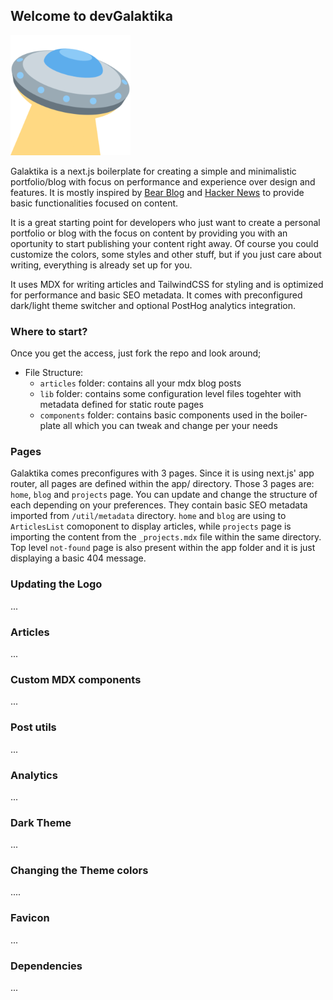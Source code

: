 ## Welcome to devGalaktika

![alt text](https://github.com/danesto/galaktika/blob/main/public/logo.png?raw=true)

Galaktika is a next.js boilerplate for creating a simple and minimalistic portfolio/blog
with focus on performance and experience over design and features. It is mostly inspired by [Bear Blog](https://bearblog.dev/) and [Hacker News](https://news.ycombinator.com/) to provide basic functionalities focused on content.

It is a great starting point for developers who just want to create a personal portfolio or
blog with the focus on content by providing you with an oportunity to start publishing your content right away.
Of course you could customize the colors, some styles and other stuff, but if you just care about writing, everything is already set up for you.

It uses MDX for writing articles and TailwindCSS for styling and is optimized for performance and basic SEO metadata.
It comes with preconfigured dark/light theme switcher and optional PostHog analytics integration.

### Where to start?

Once you get the access, just fork the repo and look around;

- File Structure:
  - `articles` folder: contains all your mdx blog posts
  - `lib` folder: contains some configuration level files togehter with metadata defined for static route pages
  - `components` folder: contains basic components used in the boiler-plate all which you can tweak and change per your needs

### Pages

Galaktika comes preconfigures with 3 pages. Since it is using next.js' app router, all pages are defined within the app/ directory.
Those 3 pages are: `home`, `blog` and `projects` page. You can update and change the structure of each depending on your preferences.
They contain basic SEO metadata imported from `/util/metadata` directory. `home` and `blog` are using to `ArticlesList` comoponent to display
articles, while `projects` page is importing the content from the `_projects.mdx` file within the same directory. Top level `not-found` page is also
present within the app folder and it is just displaying a basic 404 message.

### Updating the Logo

...

### Articles

...

### Custom MDX components

...

### Post utils

...

### Analytics

...

### Dark Theme

...

### Changing the Theme colors

....

### Favicon

...

### Dependencies

...
